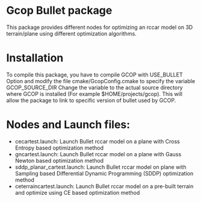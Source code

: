 # Gcop Bullet package
This package provides different nodes for optimizing an rccar model on 3D terrain/plane using different optimization algorithms.

# Installation
 To compile this package, you have to compile GCOP with USE_BULLET Option and modify the file cmake/GcopConfig.cmake to specify the variable GCOP_SOURCE_DIR 
Change the variable to the actual source directory where GCOP is installed (For example $HOME/projects/gcop). This will allow the package to link to specific version of bullet used by GCOP.

# Nodes and Launch files:

* cecartest.launch: Launch Bullet rccar model on a plane with Cross Entropy based optimization method
* gncartest.launch: Launch Bullet rccar model on a plane with Gauss Newton based optimization method
* sddp_planar_cartest.launch: Launch Bullet rccar model on plane with Sampling based Differential Dynamic Programming (SDDP) optimization method
* ceterraincartest.launch: Launch Bullet rccar model on a pre-built terrain and optimize using CE based optimization method
